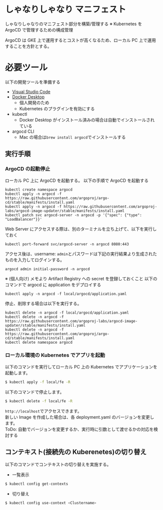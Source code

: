 # しゃなりしゃなり マニフェスト

しゃなりしゃなりのマニフェスト部分を構築/管理する
※ Kubernetes を ArgoCD で管理するための構成管理

ArgoCD は GKE 上で運用するとコストが高くなるため、ローカル PC 上で運用することを方針とする。

# 必要ツール

以下の開発ツールを準備する

- [Visual Studio Code](https://azure.microsoft.com/ja-jp/products/visual-studio-code)
- [Docker Desktop](https://www.docker.com/ja-jp/products/personal/)
  - 個人開発のため
  - Kubernetes のプラグインを有効にする
- kubectl
  - Docker Desktop がインストール済みの場合は自動でインストールされている
- argocd CLI
  - Mac の場合は`brew install argocd`でインストールする

## 実行手順

### ArgoCD の起動停止

ローカル PC 上に ArgoCD を起動する。
以下の手順で ArgoCD を起動する

```
kubectl create namespace argocd
kubectl apply -n argocd -f https://raw.githubusercontent.com/argoproj/argo-cd/stable/manifests/install.yaml
kubectl apply -n argocd -f https://raw.githubusercontent.com/argoproj-labs/argocd-image-updater/stable/manifests/install.yaml
kubectl patch svc argocd-server -n argocd -p '{"spec": {"type": "LoadBalancer"}}'
```

Web Server にアクセスする際は、別のターミナルを立ち上げて、以下を実行しておく

```
kubectl port-forward svc/argocd-server -n argocd 8080:443
```

アクセス後は、username: `admin`とパスワードは下記の実行結果より生成されたものを入力してログインする。

```
argocd admin initial-password -n argocd
```

※ (個人向け) メモより Artifact Registry への secret を登録しておくこと
以下のコマンドで argocd に application をデプロイする

```
kubectl apply -n argocd -f local/argocd/application.yaml
```

停止、削除する場合は以下を実行する。

```
kubectl delete -n argocd -f local/argocd/application.yaml
kubectl delete -n argocd -f https://raw.githubusercontent.com/argoproj-labs/argocd-image-updater/stable/manifests/install.yaml
kubectl delete -n argocd -f https://raw.githubusercontent.com/argoproj/argo-cd/stable/manifests/install.yaml
kubectl delete namespace argocd
```

### ローカル環境の Kubernetes でアプリを起動

以下のコマンドを実行してローカル PC 上の Kubernetes でアプリケーションを起動します。

```bash
$ kubectl apply -f local/fe -R
```

以下のコマンドで停止します。

```bash
$ kubectl delete -f local/fe -R
```

`http://localhost`でアクセスできます。  
新しい Image を作成した場合は、各 deployment.yaml のバージョンを変更します。  
ToDo: 自動でバージョンを変更するか、実行時に引数として渡せるかの対応を検討する

## コンテキスト(接続先の Kuberenetes)の切り替え

以下のコマンドでコンテキストの切り替えを実施する。

- 一覧表示

```bash
$ kubectl config get-contexts
```

- 切り替え

```bash
$ kubectl config use-context <Clustername>
```
